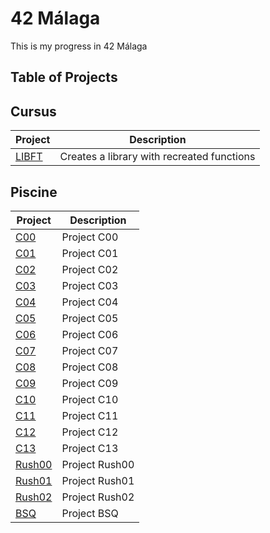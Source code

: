 # 42 Málaga

This is my progress in 42 Málaga

## Table of Projects

## Cursus

|	Project																								|	Description																					|	
|-------------------------------------------------------------------------------------------------------|-----------------------------------------------------------------------------------------------|	
|	[LIBFT](https://github.com/SrRecursive/Cursus/tree/main/libft)										| 	Creates a library with recreated functions													|

## Piscine

|	Project																								|	Description																					|	
|-------------------------------------------------------------------------------------------------------|-----------------------------------------------------------------------------------------------|	
|	[C00](https://github.com/SrRecursive/Piscine/tree/main/C00)											|	Project C00																					|
|	[C01](https://github.com/SrRecursive/Piscine/tree/main/C01)											|	Project C01																					|
|	[C02](https://github.com/SrRecursive/Piscine/tree/main/C02)											|	Project C02																					|
|	[C03](https://github.com/SrRecursive/Piscine/tree/main/C03)											|	Project C03																					|
|	[C04](https://github.com/SrRecursive/Piscine/tree/main/C04)											|	Project C04																					|
|	[C05](https://github.com/SrRecursive/Piscine/tree/main/C05)											|	Project C05																					|
|	[C06](https://github.com/SrRecursive/Piscine/tree/main/C06)											|	Project C06																					|
|	[C07](https://github.com/SrRecursive/Piscine/tree/main/C07)											|	Project C07																					|
|	[C08](https://github.com/SrRecursive/Piscine/tree/main/C08)											|	Project C08																					|
|	[C09](https://github.com/SrRecursive/Piscine/tree/main/C09)											|	Project C09																					|
|	[C10](https://github.com/SrRecursive/Piscine/tree/main/C10)											|	Project C10																					|
|	[C11](https://github.com/SrRecursive/Piscine/tree/main/C11)											|	Project C11																					|
|	[C12](https://github.com/SrRecursive/Piscine/tree/main/C12)											|	Project C12																					|
|	[C13](https://github.com/SrRecursive/Piscine/tree/main/C13)											|	Project C13																					|
|	[Rush00](https://github.com/SrRecursive/Piscine/tree/main/Rush00)									|	Project Rush00																				|
|	[Rush01](https://github.com/SrRecursive/Piscine/tree/main/Rush01)									|	Project Rush01																				|
|	[Rush02](https://github.com/SrRecursive/Piscine/tree/main/Rush02)									|	Project Rush02																				|
|	[BSQ](https://github.com/SrRecursive/Piscine/tree/main/BSQ)											|	Project BSQ																					|
